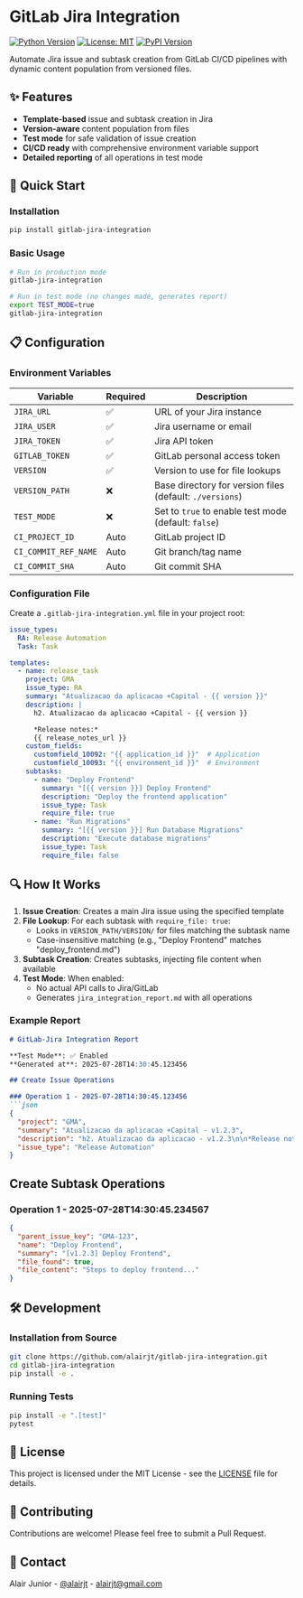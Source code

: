 # GitLab Jira Integration

[![Python Version](https://img.shields.io/badge/python-3.7+-blue.svg)](https://www.python.org/downloads/)
[![License: MIT](https://img.shields.io/badge/License-MIT-yellow.svg)](https://opensource.org/licenses/MIT)
[![PyPI Version](https://img.shields.io/pypi/v/gitlab-jira-integration.svg)](https://pypi.org/project/gitlab-jira-integration/)

Automate Jira issue and subtask creation from GitLab CI/CD pipelines with dynamic content population from versioned files.

## ✨ Features

- **Template-based** issue and subtask creation in Jira
- **Version-aware** content population from files
- **Test mode** for safe validation of issue creation
- **CI/CD ready** with comprehensive environment variable support
- **Detailed reporting** of all operations in test mode

## 🚀 Quick Start

### Installation

```bash
pip install gitlab-jira-integration
```

### Basic Usage

```bash
# Run in production mode
gitlab-jira-integration

# Run in test mode (no changes made, generates report)
export TEST_MODE=true
gitlab-jira-integration
```

## 📋 Configuration

### Environment Variables

| Variable | Required | Description |
|----------|----------|-------------|
| `JIRA_URL` | ✅ | URL of your Jira instance |
| `JIRA_USER` | ✅ | Jira username or email |
| `JIRA_TOKEN` | ✅ | Jira API token |
| `GITLAB_TOKEN` | ✅ | GitLab personal access token |
| `VERSION` | ✅ | Version to use for file lookups |
| `VERSION_PATH` | ❌ | Base directory for version files (default: `./versions`) |
| `TEST_MODE` | ❌ | Set to `true` to enable test mode (default: `false`) |
| `CI_PROJECT_ID` | Auto | GitLab project ID |
| `CI_COMMIT_REF_NAME` | Auto | Git branch/tag name |
| `CI_COMMIT_SHA` | Auto | Git commit SHA |

### Configuration File

Create a `.gitlab-jira-integration.yml` file in your project root:

```yaml
issue_types:
  RA: Release Automation
  Task: Task

templates:
  - name: release_task
    project: GMA
    issue_type: RA
    summary: "Atualizacao da aplicacao +Capital - {{ version }}"
    description: |
      h2. Atualizacao da aplicacao +Capital - {{ version }}

      *Release notes:*
      {{ release_notes_url }}
    custom_fields:
      customfield_10092: "{{ application_id }}"  # Application
      customfield_10093: "{{ environment_id }}"  # Environment
    subtasks:
      - name: "Deploy Frontend"
        summary: "[{{ version }}] Deploy Frontend"
        description: "Deploy the frontend application"
        issue_type: Task
        require_file: true
      - name: "Run Migrations"
        summary: "[{{ version }}] Run Database Migrations"
        description: "Execute database migrations"
        issue_type: Task
        require_file: false
```

## 🔍 How It Works

1. **Issue Creation**: Creates a main Jira issue using the specified template
2. **File Lookup**: For each subtask with `require_file: true`:
   - Looks in `VERSION_PATH/VERSION/` for files matching the subtask name
   - Case-insensitive matching (e.g., "Deploy Frontend" matches "deploy_frontend.md")
3. **Subtask Creation**: Creates subtasks, injecting file content when available
4. **Test Mode**: When enabled:
   - No actual API calls to Jira/GitLab
   - Generates `jira_integration_report.md` with all operations

### Example Report

```markdown
# GitLab-Jira Integration Report

**Test Mode**: ✅ Enabled  
**Generated at**: 2025-07-28T14:30:45.123456

## Create Issue Operations

### Operation 1 - 2025-07-28T14:30:45.123456
```json
{
  "project": "GMA",
  "summary": "Atualizacao da aplicacao +Capital - v1.2.3",
  "description": "h2. Atualizacao da aplicacao - v1.2.3\n\n*Release notes:*\nhttps://jira.example.com/release/1.2.3",
  "issue_type": "Release Automation"
}
```

## Create Subtask Operations

### Operation 1 - 2025-07-28T14:30:45.234567
```json
{
  "parent_issue_key": "GMA-123",
  "name": "Deploy Frontend",
  "summary": "[v1.2.3] Deploy Frontend",
  "file_found": true,
  "file_content": "Steps to deploy frontend..."
}
```

## 🛠️ Development

### Installation from Source

```bash
git clone https://github.com/alairjt/gitlab-jira-integration.git
cd gitlab-jira-integration
pip install -e .
```

### Running Tests

```bash
pip install -e ".[test]"
pytest
```

## 📄 License

This project is licensed under the MIT License - see the [LICENSE](LICENSE) file for details.

## 🤝 Contributing

Contributions are welcome! Please feel free to submit a Pull Request.

## 📧 Contact

Alair Junior - [@alairjt](https://github.com/alairjt) - alairjt@gmail.com